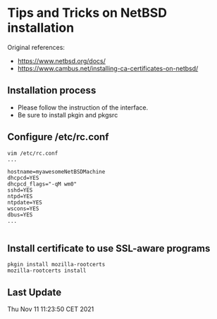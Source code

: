 # Tips and Tricks on NetBSD installation 

Original references:

- https://www.netbsd.org/docs/
- https://www.cambus.net/installing-ca-certificates-on-netbsd/

Installation process
--------------------

* Please follow the instruction of the interface.
* Be sure to install pkgin and pkgsrc

Configure /etc/rc.conf
----------------------
```
vim /etc/rc.conf
...

hostname=myawesomeNetBSDMachine
dhcpcd=YES
dhcpcd_flags="-qM wm0"
sshd=YES
ntpd=YES
ntpdate=YES
wscons=YES
dbus=YES
...


```

Install certificate to use SSL-aware programs
---------------------------------------------

```
pkgin install mozilla-rootcerts
mozilla-rootcerts install
```




Last Update
-----------
Thu Nov 11 11:23:50 CET 2021

